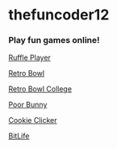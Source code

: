 <h1>thefuncoder12</h1>
<h3>Play fun games online!</h3>
<p1></p>
<a href="https://thefuncoder12.github.io/ruffleplayer">Ruffle Player</a>
<p1></p>
<a href="https://thefuncoder12.github.io/retrobowl">Retro Bowl</a>
<p1></p>
<a href="https://thefuncoder12.github.io/retrobowlcollege">Retro Bowl College</a>
<p1></p>
<a href="https://thefuncoder12.github.io/poorbunny">Poor Bunny</a>
<p1></p>
<a href="https://thefuncoder12.github.io/cookieclicker">Cookie Clicker</a>
<p1></p>
<a href="https://thefuncoder12.github.io/bitlife">BitLife</a>
